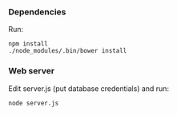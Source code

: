 
### Dependencies

Run:

    npm install
    ./node_modules/.bin/bower install

### Web server

Edit server.js (put database credentials) and run:

    node server.js
